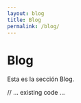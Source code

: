 ```yaml
---
layout: blog
title: Blog
permalink: /blog/
---
```


# Blog

Esta es la sección Blog.

// ... existing code ...